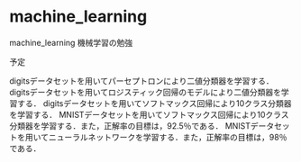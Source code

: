 # machine_learning
machine_learning
機械学習の勉強

予定

digitsデータセットを用いてパーセプトロンにより二値分類器を学習する．
digitsデータセットを用いてロジスティック回帰のモデルにより二値分類器を学習する．
digitsデータセットを用いてソフトマックス回帰により10クラス分類器を学習する．
MNISTデータセットを用いてソフトマックス回帰により10クラス分類器を学習する．また，正解率の目標は，92.5％である．
MNISTデータセットを用いてニューラルネットワークを学習する．また，正解率の目標は，98％である．
